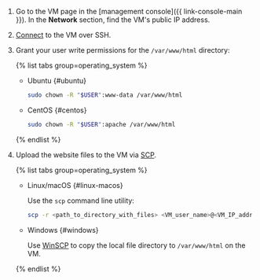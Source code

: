 1. Go to the VM page in the [management console]({{ link-console-main }}). In the **Network** section, find the VM's public IP address.
1. [Connect](../../compute/operations/vm-connect/ssh.md) to the VM over SSH.
1. Grant your user write permissions for the `/var/www/html` directory:

   {% list tabs group=operating_system %}

   - Ubuntu {#ubuntu}

     ```bash
     sudo chown -R "$USER":www-data /var/www/html
     ```

   - CentOS {#centos}

     ```bash
     sudo chown -R "$USER":apache /var/www/html
     ```

   {% endlist %}


1. Upload the website files to the VM via [SCP](https://en.wikipedia.org/wiki/Secure_copy_protocol).

   {% list tabs group=operating_system %}

   - Linux/macOS {#linux-macos}

     Use the `scp` command line utility:

     ```bash
     scp -r <path_to_directory_with_files> <VM_user_name>@<VM_IP_address>:/var/www/html
     ```

   - Windows {#windows}

     Use [WinSCP](https://winscp.net/eng/download.php) to copy the local file directory to `/var/www/html` on the VM.

   {% endlist %}
